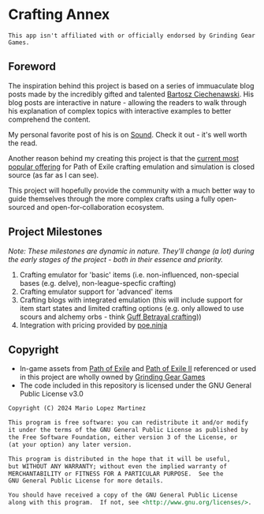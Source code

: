 # Crafting Annex

`This app isn't affiliated with or officially endorsed by Grinding Gear Games.`

## Foreword

The inspiration behind this project is based on a series of immuaculate blog posts made by the incredibly gifted and talented [Bartosz Ciechenawski](https://ciechanow.ski/). His blog posts are interactive in nature - allowing the readers to walk through his explanation of complex topics with interactive examples to better comprehend the content.

My personal favorite post of his is on [Sound](https://ciechanow.ski/sound/). Check it out - it's well worth the read.

Another reason behind my creating this project is that the [current most popular offering](https://www.craftofexile.com/en/) for Path of Exile crafting emulation and simulation is closed source (as far as I can see).

This project will hopefully provide the community with a much better way to guide themselves through the more complex crafts using a fully open-sourced and open-for-collaboration ecosystem.

## Project Milestones

_Note: These milestones are dynamic in nature. They'll change (a lot) during the early stages of the project - both in their essence and priority._

1. Crafting emulator for 'basic' items (i.e. non-influenced, non-special bases (e.g. delve), non-league-specfic crafting)
1. Crafting emulator support for 'advanced' items
1. Crafting blogs with integrated emulation (this will include support for item start states and limited crafting options (e.g. only allowed to use scours and alchemy orbs - think [Guff Betrayal crafting](https://www.poewiki.net/wiki/Guff_%22Tiny%22_Grenn#Position_/_Currency)))
1. Integration with pricing provided by [poe.ninja](https://poe.ninja/economy/settlers/currency)

## Copyright

- In-game assets from [Path of Exile](https://www.pathofexile.com/) and [Path of Exile II](https://pathofexile2.com/) referenced or used in this project are wholly owned by [Grinding Gear Games](https://www.grindinggear.com/)
- The code included in this repository is licensed under the GNU General Public License v3.0

```md
Copyright (C) 2024 Mario Lopez Martinez

This program is free software: you can redistribute it and/or modify
it under the terms of the GNU General Public License as published by
the Free Software Foundation, either version 3 of the License, or
(at your option) any later version.

This program is distributed in the hope that it will be useful,
but WITHOUT ANY WARRANTY; without even the implied warranty of
MERCHANTABILITY or FITNESS FOR A PARTICULAR PURPOSE.  See the
GNU General Public License for more details.

You should have received a copy of the GNU General Public License
along with this program.  If not, see <http://www.gnu.org/licenses/>.
```
